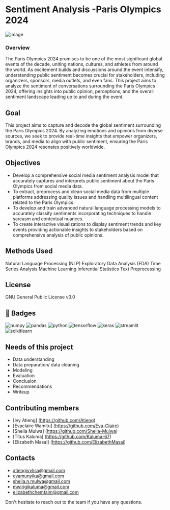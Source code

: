 
# Sentiment Analysis -Paris Olympics 2024

![image](https://github.com/user-attachments/assets/5d09106e-335c-4c1d-9d81-ee8dc3012566)



### Overview
The Paris Olympics 2024 promises to be one of the most significant global events of the decade, uniting nations, cultures, and athletes from around the world. As excitement builds and discussions around the event intensify, understanding public sentiment becomes crucial for stakeholders, including organizers, sponsors, media outlets, and even fans. This project aims to analyze the sentiment of conversations surrounding the Paris Olympics 2024, offering insights into public opinion, perceptions, and the overall sentiment landscape leading up to and during the event.
## Goal
This project aims to capture and decode the global sentiment surrounding the Paris Olympics 2024. By analyzing emotions and opinions from diverse sources, we seek to provide real-time insights that empower organizers, brands, and media to align with public sentiment, ensuring the Paris Olympics 2024 resonates positively worldwide.
## Objectives
- Develop a comprehensive social media sentiment analysis model that accurately captures and interprets public sentiment about the Paris Olympics from social media data.
- To extract, preprocess and clean social media data from multiple platforms addressing quality issues and handling multilingual content related to the Paris Olympics. 
- To develop and train advanced natural language processing models to accurately classify sentiments incorporating techniques to handle sarcasm and contextual nuances. 
- To create interactive visualizations to display sentiment trends and key events providing actionable insights to stakeholders based on comprehensive analysis of public opinions.
## Methods Used 
Natural Language Processing (NLP)
Exploratory Data Analysis (EDA)
Time Series Analysis
Machine Learning
Inferential Statistics
Text Preprocessing
## License
GNU General Public License v3.0
## 🔗 Badges
![numpy](https://img.shields.io/badge/Numpy-777BB4?style=for-the-badge&logo=numpy&logoColor=white)
![pandas](https://img.shields.io/badge/Pandas-2C2D72?style=for-the-badge&logo=pandas&logoColor=white)
![python](https://img.shields.io/badge/Python-FFD43B?style=for-the-badge&logo=python&logoColor=blue)
![tensorflow](https://img.shields.io/badge/tensorflow-FF6F00?style=for-the-badge&logo=tensorflow&logoColor=blue)
![keras](https://img.shields.io/badge/keras-D00000?style=for-the-badge&logo=keras&logoColor=white)
![streamlit](https://img.shields.io/badge/streamlit-FF4B4B?style=for-the-badge&logo=streamlit&logoColor=pink)
![scikitlearn](https://img.shields.io/badge/scikit_learn-F7931E?style=for-the-badge&logo=scikit-learn&logoColor=white)

## Needs of this project
- Data understanding
- Data preparation/ data cleaning
- Modeling
- Evaluation
- Conclusion
- Recommendations
- Writeup
## Contributing members
- [Ivy Atieng] (https://github.com/Atieng)
- [Evaclaire Wamitu] (https://github.com/Eva-Claire)
- [Sheila Mulwa] (https://github.com/Sheila-Mulwa)
- [Titus Kaluma] (https://github.com/Kaluma-67)
- [Elizabeth Masai] (https://github.com/ElizabethMasai)
## Contacts
- atiengivylisa@gmail.com
- evamunyika@gmail.com
- sheila.n.mulwa@gmail.com
- mwirigikaluma@gmail.com
- elizabethchemtaim@gmail.com

Don't hesitate to reach out to the team if you have any questions.



